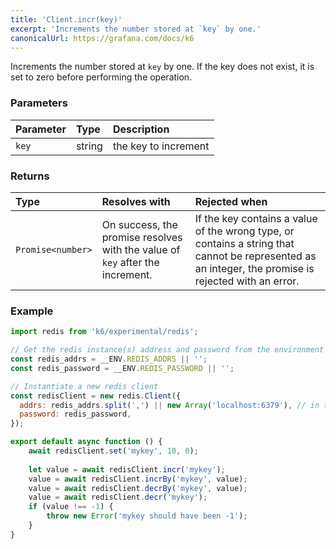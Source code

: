 ```yaml
---
title: 'Client.incr(key)'
excerpt: 'Increments the number stored at `key` by one.'
canonicalUrl: https://grafana.com/docs/k6
---
```


Increments the number stored at `key` by one. If the key does not exist, it is set to zero before performing the operation.

### Parameters

| Parameter | Type   | Description          |
| :-------- | :----- | :------------------- |
| `key`     | string | the key to increment |


### Returns

| Type              | Resolves with                                                                 | Rejected when                                                                                                                                        |
| :---------------- | :---------------------------------------------------------------------------- | :--------------------------------------------------------------------------------------------------------------------------------------------------- |
| `Promise<number>` | On success, the promise resolves with the value of `key` after the increment. | If the key contains a value of the wrong type, or contains a string that cannot be represented as an integer, the promise is rejected with an error. |

### Example

<CodeGroup labels={[]}>

```javascript
import redis from 'k6/experimental/redis';

// Get the redis instance(s) address and password from the environment
const redis_addrs = __ENV.REDIS_ADDRS || '';
const redis_password = __ENV.REDIS_PASSWORD || '';

// Instantiate a new redis client
const redisClient = new redis.Client({
  addrs: redis_addrs.split(',') || new Array('localhost:6379'), // in the form of 'host:port', separated by commas
  password: redis_password,
});

export default async function () {
    await redisClient.set('mykey', 10, 0);
    
    let value = await redisClient.incr('mykey');
    value = await redisClient.incrBy('mykey', value);
    value = await redisClient.decrBy('mykey', value);
    value = await redisClient.decr('mykey');
    if (value !== -1) {
        throw new Error('mykey should have been -1');
    }
}
```

</CodeGroup>